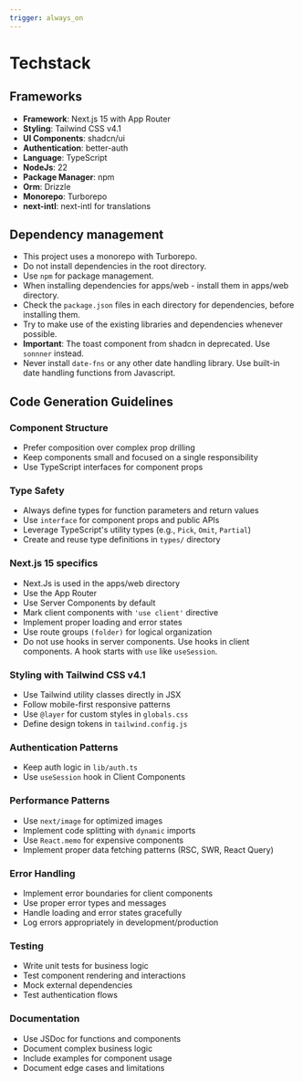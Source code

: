 ```yaml
---
trigger: always_on
---
```


# Techstack

## Frameworks

- **Framework**: Next.js 15 with App Router
- **Styling**: Tailwind CSS v4.1
- **UI Components**: shadcn/ui
- **Authentication**: better-auth
- **Language**: TypeScript
- **NodeJs**: 22
- **Package Manager**: npm
- **Orm**: Drizzle
- **Monorepo**: Turborepo
- **next-intl**: next-intl for translations

## Dependency management

- This project uses a monorepo with Turborepo.
- Do not install dependencies in the root directory.
- Use `npm` for package management.
- When installing dependencies for apps/web - install them in apps/web directory.
- Check the `package.json` files in each directory for dependencies, before installing them.
- Try to make use of the existing libraries and dependencies whenever possible.
- **Important**: The toast component from shadcn in deprecated. Use `sonnner` instead.
- Never install `date-fns` or any other date handling library. Use built-in date handling functions from Javascript.

## Code Generation Guidelines

### Component Structure

- Prefer composition over complex prop drilling
- Keep components small and focused on a single responsibility
- Use TypeScript interfaces for component props

### Type Safety

- Always define types for function parameters and return values
- Use `interface` for component props and public APIs
- Leverage TypeScript's utility types (e.g., `Pick`, `Omit`, `Partial`)
- Create and reuse type definitions in `types/` directory

### Next.js 15 specifics

- Next.Js is used in the apps/web directory
- Use the App Router
- Use Server Components by default
- Mark client components with `'use client'` directive
- Implement proper loading and error states
- Use route groups `(folder)` for logical organization
- Do not use hooks in server components. Use hooks in client components. A hook starts with `use` like `useSession`.

### Styling with Tailwind CSS v4.1

- Use Tailwind utility classes directly in JSX
- Follow mobile-first responsive patterns
- Use `@layer` for custom styles in `globals.css`
- Define design tokens in `tailwind.config.js`

### Authentication Patterns

- Keep auth logic in `lib/auth.ts`
- Use `useSession` hook in Client Components

### Performance Patterns

- Use `next/image` for optimized images
- Implement code splitting with `dynamic` imports
- Use `React.memo` for expensive components
- Implement proper data fetching patterns (RSC, SWR, React Query)

### Error Handling

- Implement error boundaries for client components
- Use proper error types and messages
- Handle loading and error states gracefully
- Log errors appropriately in development/production

### Testing

- Write unit tests for business logic
- Test component rendering and interactions
- Mock external dependencies
- Test authentication flows

### Documentation

- Use JSDoc for functions and components
- Document complex business logic
- Include examples for component usage
- Document edge cases and limitations
